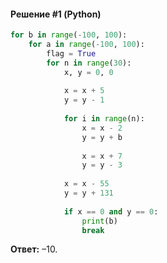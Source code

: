 #### Решение #1 (Python)
```python
for b in range(-100, 100):
	for a in range(-100, 100):
		flag = True
		for n in range(30):
			x, y = 0, 0
			
			x = x + 5
			y = y - 1
			
			for i in range(n):
				x = x - 2
				y = y + b
				
				x = x + 7
				y = y - 3
			
			x = x - 55
			y = y + 131
		
			if x == 0 and y == 0:
				print(b)
				break
```
**Ответ:** –10.
